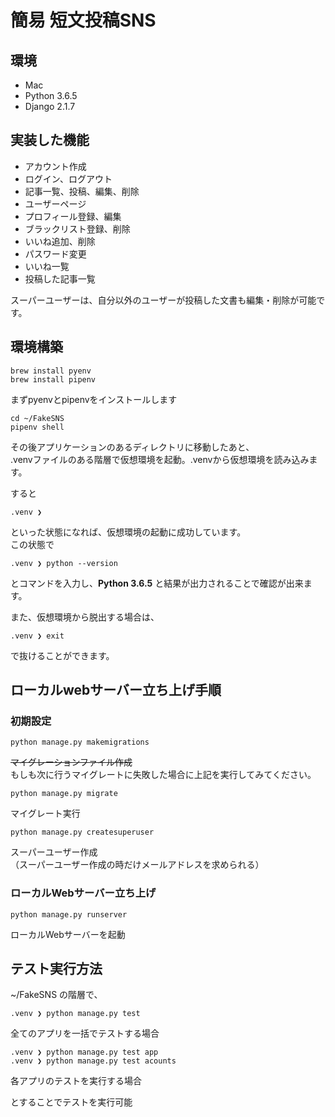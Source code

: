 # 簡易 短文投稿SNS

## 環境
- Mac
- Python 3.6.5
- Django 2.1.7

## 実装した機能
- アカウント作成
- ログイン、ログアウト
- 記事一覧、投稿、編集、削除
- ユーザーページ
- プロフィール登録、編集
- ブラックリスト登録、削除
- いいね追加、削除
- パスワード変更
- いいね一覧
- 投稿した記事一覧

スーパーユーザーは、自分以外のユーザーが投稿した文書も編集・削除が可能です。

## 環境構築
```commandline
brew install pyenv
brew install pipenv 
```
まずpyenvとpipenvをインストールします  

```commandline
cd ~/FakeSNS
pipenv shell
```
その後アプリケーションのあるディレクトリに移動したあと、  
.venvファイルのある階層で仮想環境を起動。.venvから仮想環境を読み込みます。  

すると
```commandline
.venv ❯
```
といった状態になれば、仮想環境の起動に成功しています。  
この状態で
```commandline
.venv ❯ python --version
```
とコマンドを入力し、**Python 3.6.5** と結果が出力されることで確認が出来ます。  

また、仮想環境から脱出する場合は、
```commandline
.venv ❯ exit
```
で抜けることができます。


## ローカルwebサーバー立ち上げ手順

### 初期設定
```commandline
python manage.py makemigrations
```  
~~マイグレーションファイル作成~~    
もしも次に行うマイグレートに失敗した場合に上記を実行してみてください。


```commandline
python manage.py migrate
```  
マイグレート実行  

```commandline
python manage.py createsuperuser
```  
スーパーユーザー作成  
（スーパーユーザー作成の時だけメールアドレスを求められる）

### ローカルWebサーバー立ち上げ
```commandline
python manage.py runserver
```
ローカルWebサーバーを起動


## テスト実行方法
~/FakeSNS の階層で、  

```commandline
.venv ❯ python manage.py test
```
全てのアプリを一括でテストする場合  

```commandline
.venv ❯ python manage.py test app
.venv ❯ python manage.py test acounts
```
各アプリのテストを実行する場合  
  
とすることでテストを実行可能